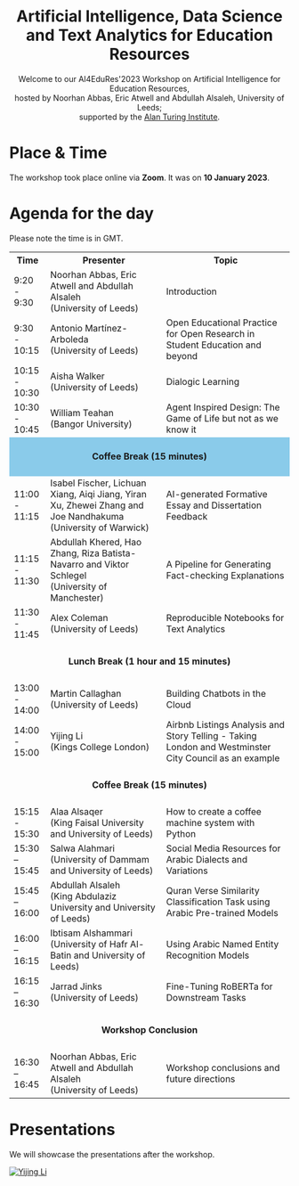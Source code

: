 


<h1 align="center">
  Artificial Intelligence, Data Science and Text Analytics for Education Resources
</h1>

<p align=center>
Welcome to our AI4EduRes'2023 Workshop on Artificial Intelligence for Education Resources, <br />
hosted by Noorhan Abbas, Eric Atwell and Abdullah Alsaleh, University of Leeds; <br />
supported by the <a href="[url](https://www.turing.ac.uk)">Alan Turing Institute</a>.
</p>

# Place & Time

The workshop took place online via **Zoom**. It was on **10 January 2023**.





# Agenda for the day
Please note the time is in GMT.



<table style="width:100%">
  <tr>
    <th width="13%">Time</th>
    <th>Presenter</th>
    <th>Topic</th>
  </tr>
  
  <tr>
    <td>9:20 - 9:30</td>
    <td>Noorhan Abbas, Eric Atwell and Abdullah Alsaleh <br /> (University of Leeds)</td>
    <td>Introduction</td>
  </tr>
  
  <tr>
    <td>9:30 - 10:15</td>
    <td>Antonio Martínez-Arboleda <br /> (University of Leeds)</td>
    <td>Open Educational Practice for Open Research in Student Education and beyond</td>
  </tr>
  
  <tr>
    <td>10:15 - 10:30</td>
    <td>Aisha Walker <br /> (University of Leeds)</td>
    <td>Dialogic Learning</td>
  </tr>
  
  <tr>
    <td>10:30 - 10:45</td>
    <td>William Teahan <br />(Bangor University)</td>
    <td>Agent Inspired Design: The Game of Life but not as we know it</td>
  </tr>
  
  <tr height="70px" style="background-color:8acbea">
    <td style="text-align:center" colspan="3"><strong>Coffee Break (15 minutes)</strong></td>
  </tr>
  
  <tr>
    <td>11:00 - 11:15</td>
    <td>Isabel Fischer, Lichuan Xiang, Aiqi Jiang, Yiran Xu, Zhewei Zhang and Joe Nandhakuma <br /> (University  of Warwick)</td>
    <td>AI-generated Formative Essay and Dissertation Feedback</td>
  </tr>
  
  <tr>
    <td>11:15 - 11:30</td>
    <td>Abdullah Khered, Hao Zhang, Riza Batista-Navarro and Viktor Schlegel <br /> (University of Manchester)</td>
    <td>A Pipeline for Generating Fact-checking Explanations</td>
  </tr>
  
  <tr>
    <td>11:30 - 11:45</td>
    <td>Alex Coleman <br />(University of Leeds)</td>
    <td>Reproducible Notebooks for Text Analytics</td>
  </tr>
  
  
  <tr height="70px">
    <td style="text-align:center" colspan="3"><strong>Lunch Break (1 hour and 15 minutes)</strong></td>
  </tr>
  
  
  <tr>
    <td>13:00 - 14:00</td>
    <td>Martin Callaghan <br /> (University of Leeds)</td>
    <td>Building Chatbots in the Cloud</td>
  </tr>
  
  <tr>
    <td>14:00 - 15:00</td>
    <td>Yijing Li <br /> (Kings College London)</td>
    <td>Airbnb Listings Analysis and Story Telling - Taking London and Westminster City Council as an example</td>
  </tr>
  
  <tr height="70px">
    <td style="text-align:center" colspan="3"><strong>Coffee Break (15 minutes)</strong></td>
  </tr>

  <tr>
    <td>15:15 - 15:30</td>
    <td>Alaa Alsaqer <br /> (King Faisal University and University of Leeds)</td>
    <td>How to create a coffee machine system with Python</td>
  </tr>

  <tr>
    <td>15:30 – 15:45</td>
    <td>Salwa Alahmari <br /> (University of Dammam and University of Leeds)</td>
    <td>Social Media Resources for Arabic Dialects and Variations</td>
  </tr>
  
  <tr>
    <td>15:45 – 16:00</td>
    <td>Abdullah Alsaleh <br /> (King Abdulaziz University and University of Leeds)</td>
    <td>Quran Verse Similarity Classification Task using Arabic Pre-trained Models</td>
  </tr>
  
  <tr>
    <td>16:00 – 16:15</td>
    <td>Ibtisam Alshammari <br /> (University of Hafr Al-Batin and University of Leeds)</td>
    <td>Using Arabic Named Entity Recognition Models</td>
  </tr>

  <tr>
    <td>16:15 – 16:30</td>
    <td>Jarrad Jinks <br /> (University of Leeds)</td>
    <td>Fine-Tuning RoBERTa for Downstream Tasks</td>
  </tr>



  
  <tr height="70px">
    <td style="text-align:center" colspan="3"><strong>Workshop Conclusion</strong></td>
  </tr>
  
  <tr>
    <td>16:30 – 16:45</td>
    <td>Noorhan Abbas, Eric Atwell and Abdullah Alsaleh <br /> (University of Leeds)</td>
    <td>Workshop conclusions and future directions</td>
  </tr>
</table>


# Presentations 
We will showcase the presentations after the workshop.

[![Yijing Li](https://img.youtube.com/vi/stjlUyeEOzM/maxresdefault.jpg)](https://www.youtube.com/watch?v=stjlUyeEOzM)


<!--# AI4EduRes.github.io 
# AI, Data Science and Text Analytics Resources for Education !-->
<!-- please email ai4educationresources@gmail.com for any inquiries. Thanks !-->

<!--
# Zoom Link
Please use this link to join us. 
https://universityofleeds.zoom.us/j/88639490559?pwd=K2pjVEVITjNhMGZxRDFnalR2UmdPZz09


# Registration
Please register using this [link via EventBrite](https://www.eventbrite.co.uk/e/ai4edures2022-workshop-on-artificial-intelligence-for-education-resources-tickets-500783756697). 

When you receive the registration confirmation email from EventBrite, please click "View the event" button on the email. After you log in to EventBrite page, click "join the event" which has the Zoom link.


<p align="middle">
  <img src="https://github.com/AI4EduRes/AI4EduRes.github.io/blob/baee0579d9142e3b26604e3f0c41157a3039e708/pic/instruction.png" width="450" />
  <br />
  <br />
  <p align="left"> Then click "join the event" on the EventBrite page. </p>
  <p align="middle">
  <img src="https://github.com/AI4EduRes/AI4EduRes.github.io/blob/d09943b44b02ac5f895f284874d8e2ace86e5e3e/pic/instruction2.png" width="450" align="middle"/> </p>
  <br />

</p>

Please contact [Abdullah Alsaleh](mailto:scanaa@leeds.ac.uk) if you have any issues.
!-->
